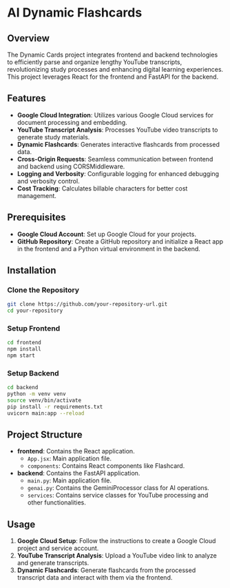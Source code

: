 # AI Dynamic Flashcards

## Overview

The Dynamic Cards project integrates frontend and backend technologies to efficiently parse and organize lengthy YouTube transcripts, revolutionizing study processes and enhancing digital learning experiences. This project leverages React for the frontend and FastAPI for the backend.

## Features

- **Google Cloud Integration**: Utilizes various Google Cloud services for document processing and embedding.
- **YouTube Transcript Analysis**: Processes YouTube video transcripts to generate study materials.
- **Dynamic Flashcards**: Generates interactive flashcards from processed data.
- **Cross-Origin Requests**: Seamless communication between frontend and backend using CORSMiddleware.
- **Logging and Verbosity**: Configurable logging for enhanced debugging and verbosity control.
- **Cost Tracking**: Calculates billable characters for better cost management.

## Prerequisites

- **Google Cloud Account**: Set up Google Cloud for your projects.
- **GitHub Repository**: Create a GitHub repository and initialize a React app in the frontend and a Python virtual environment in the backend.

## Installation

### Clone the Repository

```bash
git clone https://github.com/your-repository-url.git
cd your-repository
```

### Setup Frontend

```bash
cd frontend
npm install
npm start
```

### Setup Backend

```bash
cd backend
python -m venv venv
source venv/bin/activate
pip install -r requirements.txt
uvicorn main:app --reload
```

## Project Structure

- **frontend**: Contains the React application.
  - `App.jsx`: Main application file.
  - `components`: Contains React components like Flashcard.
- **backend**: Contains the FastAPI application.
  - `main.py`: Main application file.
  - `genai.py`: Contains the GeminiProcessor class for AI operations.
  - `services`: Contains service classes for YouTube processing and other functionalities.

## Usage

1. **Google Cloud Setup**: Follow the instructions to create a Google Cloud project and service account.
2. **YouTube Transcript Analysis**: Upload a YouTube video link to analyze and generate transcripts.
3. **Dynamic Flashcards**: Generate flashcards from the processed transcript data and interact with them via the frontend.
